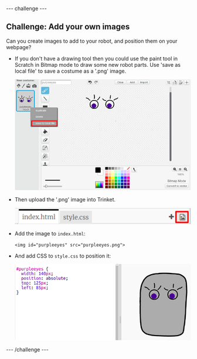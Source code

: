--- challenge ---
## Challenge: Add your own images
Can you create images to add to your robot, and position them on your webpage? 

+ If you don't have a drawing tool then you could use the paint tool in Scratch in Bitmap mode to draw some new robot parts. Use 'save as local file' to save a costume as a '.png' image.

	![screenshot](images/robot-scratch-paint.png)

+ Then upload the '.png' image into Trinket.

	![screenshot](images/robot-image-add.png)

+ Add the image to `index.html`: 

	```
	<img id="purpleeyes" src="purpleeyes.png">
	```

+ And add CSS to `style.css` to position it:

	![screenshot](images/robot-use-purple-eyes.png)

--- /challenge ---